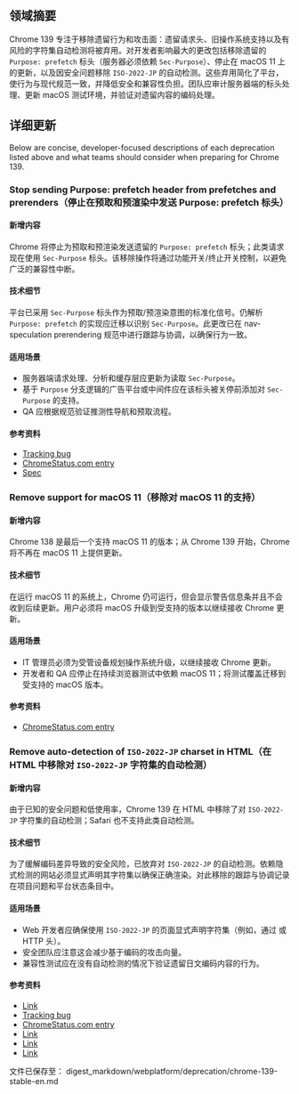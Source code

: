 ## 领域摘要

Chrome 139 专注于移除遗留行为和攻击面：遗留请求头、旧操作系统支持以及有风险的字符集自动检测将被弃用。对开发者影响最大的更改包括移除遗留的 `Purpose: prefetch` 标头（服务器必须依赖 `Sec-Purpose`）、停止在 macOS 11 上的更新，以及因安全问题移除 `ISO-2022-JP` 的自动检测。这些弃用简化了平台，使行为与现代规范一致，并降低安全和兼容性负担。团队应审计服务器端的标头处理、更新 macOS 测试环境，并验证对遗留内容的编码处理。

## 详细更新

Below are concise, developer-focused descriptions of each deprecation listed above and what teams should consider when preparing for Chrome 139.

### Stop sending Purpose: prefetch header from prefetches and prerenders（停止在预取和预渲染中发送 Purpose: prefetch 标头）

#### 新增内容
Chrome 将停止为预取和预渲染发送遗留的 `Purpose: prefetch` 标头；此类请求现在使用 `Sec-Purpose` 标头。该移除操作将通过功能开关/终止开关控制，以避免广泛的兼容性中断。

#### 技术细节
平台已采用 `Sec-Purpose` 标头作为预取/预渲染意图的标准化信号。仍解析 `Purpose: prefetch` 的实现应迁移以识别 `Sec-Purpose`。此更改已在 nav-speculation prerendering 规范中进行跟踪与协调，以确保行为一致。

#### 适用场景
- 服务器端请求处理、分析和缓存层应更新为读取 `Sec-Purpose`。
- 基于 `Purpose` 分支逻辑的广告平台或中间件应在该标头被关停前添加对 `Sec-Purpose` 的支持。
- QA 应根据规范验证推测性导航和预取流程。

#### 参考资料
- [Tracking bug](https://issues.chromium.org/issues/420724819)
- [ChromeStatus.com entry](https://chromestatus.com/feature/5088012836536320)
- [Spec](https://wicg.github.io/nav-speculation/prerendering.html#interaction-with-fetch)

### Remove support for macOS 11（移除对 macOS 11 的支持）

#### 新增内容
Chrome 138 是最后一个支持 macOS 11 的版本；从 Chrome 139 开始，Chrome 将不再在 macOS 11 上提供更新。

#### 技术细节
在运行 macOS 11 的系统上，Chrome 仍可运行，但会显示警告信息条并且不会收到后续更新。用户必须将 macOS 升级到受支持的版本以继续接收 Chrome 更新。

#### 适用场景
- IT 管理员必须为受管设备规划操作系统升级，以继续接收 Chrome 更新。
- 开发者和 QA 应停止在持续浏览器测试中依赖 macOS 11；将测试覆盖迁移到受支持的 macOS 版本。

#### 参考资料
- [ChromeStatus.com entry](https://chromestatus.com/feature/4504090090143744)

### Remove auto-detection of `ISO-2022-JP` charset in HTML（在 HTML 中移除对 `ISO-2022-JP` 字符集的自动检测）

#### 新增内容
由于已知的安全问题和低使用率，Chrome 139 在 HTML 中移除了对 `ISO-2022-JP` 字符集的自动检测；Safari 也不支持此类自动检测。

#### 技术细节
为了缓解编码差异导致的安全风险，已放弃对 `ISO-2022-JP` 的自动检测。依赖隐式检测的网站必须显式声明其字符集以确保正确渲染。对此移除的跟踪与协调记录在项目问题和平台状态条目中。

#### 适用场景
- Web 开发者应确保使用 `ISO-2022-JP` 的页面显式声明字符集（例如，通过 <meta charset> 或 HTTP 头）。
- 安全团队应注意这会减少基于编码的攻击向量。
- 兼容性测试应在没有自动检测的情况下验证遗留日文编码内容的行为。

#### 参考资料
- [Link](https://www.sonarsource.com/blog/encoding-differentials-why-charset-matters/)
- [Tracking bug](https://issues.chromium.org/issues/40089450)
- [ChromeStatus.com entry](https://chromestatus.com/feature/6576566521561088)
- [Link](https://creativecommons.org/licenses/by/4.0/)
- [Link](https://www.apache.org/licenses/LICENSE-2.0)
- [Link](https://developers.google.com/site-policies)

文件已保存至： digest_markdown/webplatform/deprecation/chrome-139-stable-en.md